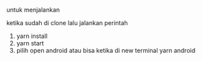 untuk menjalankan

ketika sudah di clone lalu jalankan perintah

1. yarn install
2. yarn start
3. pilih open android atau bisa ketika di new terminal yarn android
